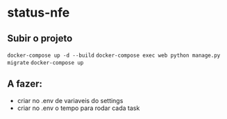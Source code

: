 # status-nfe


## Subir o projeto
 `docker-compose up -d --build`
 `docker-compose exec web python manage.py migrate`
 `docker-compose up`

## A fazer:
 * criar no .env de variaveis do settings
 * criar no .env o tempo para rodar cada task
